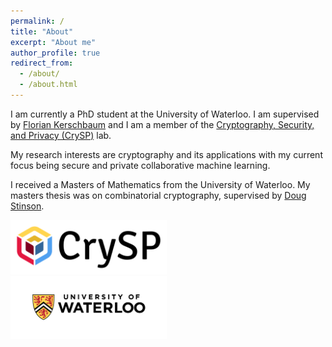 ```yaml
---
permalink: /
title: "About"
excerpt: "About me"
author_profile: true
redirect_from: 
  - /about/
  - /about.html
---
```

I am currently a PhD student at the University of Waterloo. I am supervised by [Florian Kerschbaum](https://cs.uwaterloo.ca/~fkerschb/) and I am a member of the  [Cryptography, Security, and Privacy (CrySP)](https://crysp.uwaterloo.ca/) lab.

My research interests are cryptography and its applications with my current focus being secure and private collaborative machine learning. 

I received a Masters of Mathematics from the University of Waterloo. My masters thesis was on combinatorial cryptography, supervised by [Doug Stinson](https://cs.uwaterloo.ca/~dstinson/).



<div class="row">
  <div class="column">
   <img src="/files/crysp-logo-word-clearbg-blackfg.png" alt="CrySP Logo" width="250"> 
  </div>
  <div class="column">
    <img src="/files/UniversityOfWaterloo_logo_horiz_rgb.png" alt="CrySP Logo" width="250">
  </div>
</div>


